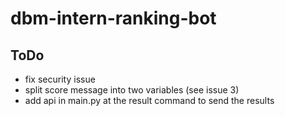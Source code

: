 # dbm-intern-ranking-bot

## ToDo
- fix security issue
- split score message into two variables (see issue 3)
- add api in main.py at the result command to send the results 
